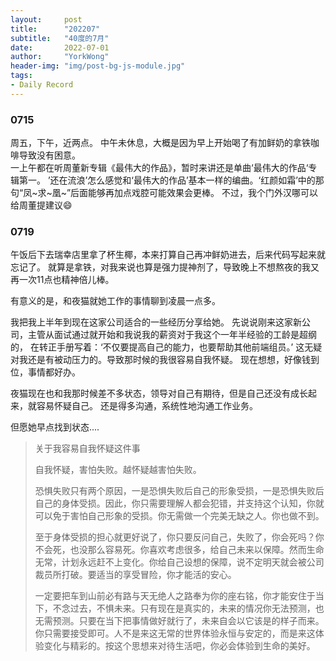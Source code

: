```yaml
---
layout:     post
title:      "202207"
subtitle:   "40度的7月"
date:       2022-07-01
author:     "YorkWong"
header-img: "img/post-bg-js-module.jpg"
tags:
- Daily Record
---
```

### 0715  
周五，下午，近两点。
中午未休息，大概是因为早上开始喝了有加鲜奶的拿铁咖啡导致没有困意。  
一上午都在听周董新专辑《最伟大的作品》，暂时来讲还是单曲‘最伟大的作品‘专辑第一。
  ’还在流浪’怎么感觉和‘最伟大的作品’基本一样的编曲。‘红颜如霜’中的那句“凤~求~凰~”后面能够再加点戏腔可能效果会更棒。
不过，我个门外汉哪可以给周董提建议😄

### 0719
午饭后下去瑞幸店里拿了杯生椰，本来打算自己再冲鲜奶进去，后来代码写起来就忘记了。
就算是拿铁，对我来说也算是强力提神剂了，导致晚上不想熬夜的我又再一次11点也精神倍儿棒。  

有意义的是，和夜猫就她工作的事情聊到凌晨一点多。

我把我上半年到现在这家公司适合的一些经历分享给她。
先说说刚来这家新公司，主管从面试通过就开始和我说我的薪资对于我这个一年半经验的工龄是超纲的，
在转正手册写着：‘不仅要提高自己的能力，也要帮助其他前端组员。’
这无疑对我还是有被动压力的。导致那时候的我很容易自我怀疑。
现在想想，好像钱到位，事情都好办。

夜猫现在也和我那时候差不多状态，领导对自己有期待，但是自己还没有成长起来，就容易怀疑自己。 
还是得多沟通，系统性地沟通工作业务。

但愿她早点找到状态....
> 关于我容易自我怀疑这件事 
> 
>自我怀疑，害怕失败。越怀疑越害怕失败。
>
> 恐惧失败只有两个原因，一是恐惧失败后自己的形象受损，一是恐惧失败后自己的身体受损。因此，你只需要理解人都会犯错，并支持这个认知，你就可以免于害怕自己形象的受损。你无需做一个完美无缺之人。你也做不到。
>
>至于身体受损的担心就更好说了，你只要反问自己，失败了，你会死吗？你不会死，也没那么容易死。你喜欢考虑很多，给自己未来以保障。然而生命无常，计划永远赶不上变化。你给自己设想的保障，说不定明天就会被公司裁员所打破。要适当的享受冒险，你才能活的安心。
>
> 一定要把车到山前必有路与天无绝人之路奉为你的座右铭，你才能安住于当下，不念过去，不惧未来。只有现在是真实的，未来的情况你无法预测，也无需预测。只要在当下把事情做好就行了，未来自会以它该是的样子而来。你只需要接受即可。人不是来这无常的世界体验永恒与安定的，而是来这体验变化与精彩的。按这个思想来对待生活吧，你必会体验到生命的美好。
